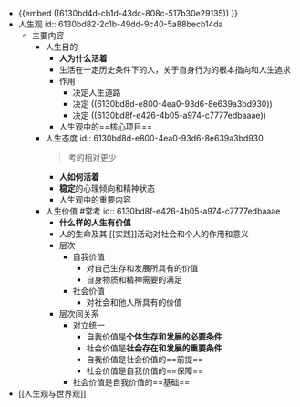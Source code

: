 - {{embed ((6130bd4d-cb1d-43dc-808c-517b30e29135)) }}
- 人生观
  id:: 6130bd82-2c1b-49dd-9c40-5a88becb14da
	- 主要内容
		- 人生目的
			- **人为什么活着**
			- 生活在一定历史条件下的人，关于自身行为的根本指向和人生追求
			- 作用
				- 决定人生道路
				- 决定 ((6130bd8d-e800-4ea0-93d6-8e639a3bd930))
				- 决定 ((6130bd8f-e426-4b05-a974-c7777edbaaae))
			- 人生观中的==核心项目==
		- 人生态度
		  id:: 6130bd8d-e800-4ea0-93d6-8e639a3bd930
		  > 考的相对更少
			- **人如何活着**
			- **稳定**的心理倾向和精神状态
			- 人生观中的重要内容
		- 人生价值 #常考
		  id:: 6130bd8f-e426-4b05-a974-c7777edbaaae
			- **什么样的人生有价值**
			- 人的生命及其 [[实践]]活动对社会和个人的作用和意义
			- 层次
				- 自我价值
					- 对自己生存和发展所具有的价值
					- 自身物质和精神需要的满足
				- 社会价值
					- 对社会和他人所具有的价值
			- 层次间关系
				- 对立统一
					- 自我价值是**个体生存和发展的必要条件**
					- 社会价值是**社会存在和发展的重要条件**
					- 自我价值是社会价值的==前提==
					- 社会价值是自我价值的==保障==
				- 社会价值是自我价值的==基础==
- [[人生观与世界观]]